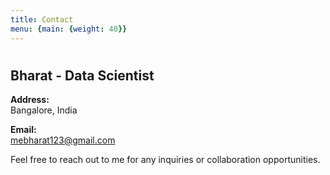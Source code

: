 ```yaml
---
title: Contact
menu: {main: {weight: 40}}
---
```


#
#
#

## Bharat - Data Scientist

**Address:**  
Bangalore, India

**Email:**  
[mebharat123@gmail.com](mailto:mebharat123@gmail.com)

Feel free to reach out to me for any inquiries or collaboration opportunities.
